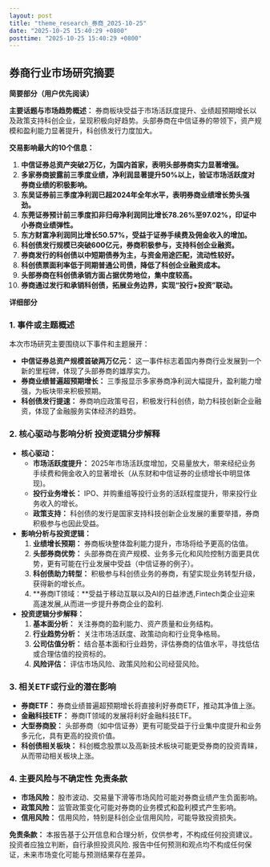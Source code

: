 ```yaml
---
layout: post
title: "theme_research_券商_2025-10-25"
date: "2025-10-25 15:40:29 +0800"
posttime: "2025-10-25 15:40:29 +0800"
---
```


## 券商行业市场研究摘要

**简要部分（用户优先阅读）**

**主要话题与市场趋势概述：** 券商板块受益于市场活跃度提升、业绩超预期增长以及政策支持科创企业，呈现积极向好趋势。头部券商在中信证券的带领下，资产规模和盈利能力显著提升，科创债发行力度加大。

**交易影响最大的10个信息：**

1.  **中信证券总资产突破2万亿，为国内首家，表明头部券商实力显著增强。**
2.  **多家券商披露前三季度业绩，净利润显著提升50%以上，验证市场活跃度对券商业绩的积极影响。**
3.  **东吴证券前三季度净利润已超2024年全年水平，表明券商业绩增长势头强劲。**
4.  **东莞证券预计前三季度扣非归母净利润同比增长78.26%至97.02%，印证中小券商业绩弹性。**
5.  **东方财富净利润同比增长50.57%，受益于证券手续费及佣金收入的增加。**
6.  **科创债发行规模已突破600亿元，券商积极参与，支持科创企业融资。**
7.  **券商发行的科创债以中短期债券为主，与资金用途匹配，流动性较好。**
8.  **科创债票面利率低于同期普通公司债，降低了科创企业融资成本。**
9.  **头部券商在科创债承销方面占据优势地位，集中度较高。**
10. **券商通过发行和承销科创债，拓展业务边界，实现“投行+投资”联动。**

**详细部分**

### 1. 事件或主题概述

本次市场研究主要围绕以下事件和主题展开：

*   **中信证券总资产规模首破两万亿元：** 这一事件标志着国内券商行业发展到一个新的里程碑，体现了头部券商的雄厚实力。
*   **券商业绩普遍超预期增长：** 三季报显示多家券商净利润大幅提升，盈利能力增强，为板块带来积极预期。
*   **科创债发行提速：** 券商响应政策号召，积极发行科创债，助力科技创新企业融资，体现了金融服务实体经济的趋势。

### 2. 核心驱动与影响分析 投资逻辑分步解释

*   **核心驱动：**
    *   **市场活跃度提升：** 2025年市场活跃度增加，交易量放大，带来经纪业务手续费和佣金收入的显著增长（从东财和中信证券的业绩增长中明显体现)。
    *   **投行业务增长：** IPO、并购重组等投行业务的活跃程度提升，带来投行业务收入的增长。
    *   **政策支持：** 科创债的发行是国家支持科技创新企业发展的重要举措，券商积极参与也因此受益。
*   **影响分析与投资逻辑：**
    1.  **业绩增长预期：** 券商板块整体盈利能力提升，市场将给予更高的估值。
    2.  **头部券商优势：** 头部券商在资产规模、业务多元化和风险控制方面更具优势，更有可能在行业发展中受益（中信证券的例子）。
    3. **科创债助力转型：**  积极参与科创债业务的券商，有望实现业务转型升级，获得新的增长点。
    4.  **券商IT领域：**受益于移动互联以及AI的日益渗透,Fintech类企业迎来高速发展,从而进一步提升券商企业的盈利.
*   **投资逻辑分步解释：**
    1.  **基本面分析：** 关注券商的盈利能力、资产质量和业务结构。
    2.  **行业趋势分析：** 关注市场活跃度、政策动向和行业竞争格局。
    3.  **公司估值分析：** 结合基本面和行业趋势，评估券商的估值水平，寻找低估或合理估值的投资标的。
    4.  **风险评估：** 评估市场风险、政策风险和公司经营风险。

### 3. 相关ETF或行业的潜在影响

*   **券商ETF：** 券商业绩普遍超预期增长将直接利好券商ETF，推动其净值上涨。
*   **金融科技ETF：** 券商IT领域的发展将利好金融科技ETF。
*   **大型券商股：** 头部券商（如中信证券）更有可能受益于行业集中度提升和业务多元化，具有更高的投资价值。
*   **科创债相关板块：** 科创概念股票以及高新技术板块可能更受券商的投资青睐，从而带动相关板块上涨。

### 4. 主要风险与不确定性 免责条款

*   **市场风险：** 股市波动、交易量下滑等市场风险可能对券商业绩产生负面影响。
*   **政策风险：** 监管政策变化可能对券商的业务模式和盈利模式产生影响。
*   **信用风险：** 信用风险，特别是科创企业信用风险，可能导致投资损失。

**免责条款：**  本报告基于公开信息和合理分析，仅供参考，不构成任何投资建议。投资者应独立判断，自行承担投资风险. 报告中任何预测和观点均不构成任何保证，未来市场变化可能与预测结果存在差异。